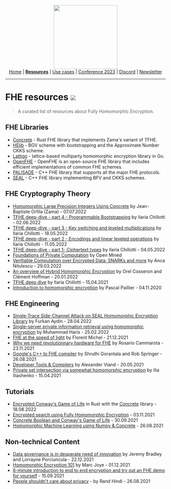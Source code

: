<!-- Main header navigation -->
<p align="center">
  <img width="200" src="https://user-images.githubusercontent.com/5758427/180978488-db825482-5a58-4c7c-9589-c494a6f0be04.png"><br/>
  <a href="https://fhe-org.github.io">Home</a> | <a href="https://fhe-org.github.io/fhe-resources"><b>Resources</b></a> | <a href="https://fhe-org.github.io/fhe-use-cases">Use cases</a> | <a href="https://fhe-org.github.io/conferences/conference-2023/home">Conference 2023</a> | <a href="https://discord.fhe.org">Discord</a> | <a href="https://fheorg.substack.com">Newsletter</a> 
</p>
<hr/>
<!-- /Main header navigation -->

# FHE resources [<img src="https://img.shields.io/badge/Github-edit%20this%20page-lightgrey">](https://github.com/FHE-org/fhe-org.github.io/blob/main/fhe-resources.md)

> A curated list of resources about Fully Homomorphic Encryption.

## FHE Libraries
- [Concrete](https://github.com/zama-ai/concrete) - Rust FHE library that implements Zama's variant of TFHE.
- [HElib](https://github.com/HomEnc/HElib) - BGV scheme with bootstrapping and the Approximate Number CKKS scheme.
- [Lattigo](https://github.com/ldsec/lattigo) - lattice-based multiparty homomorphic encryption library in Go.
- [OpenFHE](https://github.com/openfheorg/openfhe-development) - OpenFHE is an open-source FHE library that includes efficient implementations of common FHE schemes.
- [PALISADE](https://palisade-crypto.org/software-library/) - C++ FHE library that supports all the major FHE protocols.
- [SEAL](https://github.com/microsoft/SEAL) - C++ FHE library implementing BFV and CKKS schemes.


## FHE Cryptography Theory
- [Homomorphic Large Precision Integers Using Concrete](https://fhe-org.github.io/meetups/homomorphic-Large-Precision-Integers-Using-Concrete) by Jean-Baptiste Orfila (Zama) - 07.07.2022
- [TFHE deep-dive - part 4 - Programmable Bootstrapping](https://www.zama.ai/post/tfhe-deep-dive-part-4) by Ilaria Chillotti - 02.06.2022
- [TFHE deep-dive - part 3 - Key switching and leveled multiplications](https://www.zama.ai/post/tfhe-deep-dive-part-3) by Ilaria Chillotti - 18.05.2022
- [TFHE deep-dive - part 2 - Encodings and linear leveled operations](https://www.zama.ai/post/tfhe-deep-dive-part-2) by Ilaria Chillotti - 11.05.2022
- [TFHE deep-dive - part 1- Ciphertext types](https://www.zama.ai/post/tfhe-deep-dive-part-1) by Ilaria Chillotti - 04.05.2022
- [Foundations of Private Computation](https://courses.openmined.org/courses/foundations-of-private-computation) by Open Mined
- [Verifiable Computation over Encrypted Data: SNARKs and more](https://fhe-org.github.io/meetups/verifiable-computation-over-encrypted-data-snarks-and-more) by Anca Nitulescu - 29.03.2022
- [An overview of Hybrid Homomorphic Encryption](https://fhe-org.github.io/meetups/an-overview-of-hybrid-homomorphic-encryption) by Orel Cosseron and Clément Hoffman - 20.01.2022
- [TFHE deep dive](https://fhe-org.github.io/meetups/tfhe-deep-dive) by Ilaria Chillotti - 15.04.2021
- [Introduction to homomorphic encryption](https://fhe-org.github.io/meetups/introduction-to-fhe) by Pascal Paillier - 04.11.2020

## FHE Engineering
- [Single-Trace Side-Channel Attack on SEAL Homomorphic Encryption Library](https://fhe-org.github.io/meetups/single-trace-side-channel-attack-on-seal-homomorphic-encryption-library) by Furkan Aydin - 28.04.2022
- [Single-server private information retrieval using homomorphic encryption](https://fhe-org.github.io/meetups/single-server-private-information-retrieval-using-homomorphic-encryption) by Muhammad Haris - 25.02.2022
- [FHE at the speed of light](https://fhe-org.github.io/meetups/fhe-at-the-speed-of-light) by Florent Michel - 21.12.2021
- [Why we need revolutionnary hardware for FHE](https://fhe-org.github.io/meetups/why-we-need-revolutionary-hardware-for-fhe) by Rosario Cammarota - 23.11.2021
- [Google's C++ to FHE compiler](https://fhe-org.github.io/meetups/google-c++-to-fhe-transpiler) by Shruthi Gorantala and Rob Springer - 26.08.2021
- [Developer Tools & Compilers](https://fhe-org.github.io/meetups/fhe-development-tools) by Alexander Viand - 20.05.2021
- [Private set intersection via somewhat homomorphic encryption](https://fhe-org.github.io/meetups/private-set-intersection-via-somewhat-homomorphic-encryption) by Ilia Iliashenko - 15.04.2021

## Tutorials
- [Encrypted Conway's Game of Life](https://www.zama.ai/post/the-game-of-life-rebooted-with-concrete-v0-2) in Rust with the [Concrete](https://github.com/zama-ai/concrete) library - 18.08.2022
- [Encrypted search using Fully Homomorphic Encryption](https://medium.com/optalysys/encrypted-search-using-fully-homomorphic-encryption-4431e987ba40)  - 03.11.2021
- [Concrete Boolean and Conway's Game of Life](https://medium.com/p/f2bcfd614131/) - 30.09.2021
- [Homomorphic Machine Learning using Numpy & Concrete](https://fhe-org.github.io/meetups/running-numpy-programs-homomorphically) - 26.08.2021

## Non-technical Content
- [Data governance is in desperate need of innovation](https://www.zama.ai/post/data-governance-is-in-desperate-need-of-innovation) by Jeremy Bradley and Lorrayne Porciuncula - 22.12.2021
- [Homomorphic Encryption 101](https://www.zama.ai/post/homomorphic-encryption-101) by Marc Joye - 01.12.2021
- [6-minute introduction to end to end encryption and try out an FHE demo for yourself](https://6min.zama.ai) - 15.09.2021
- [People shouldn't care about privacy](https://www.zama.ai/post/people-should-not-care-about-privacy) - by  Rand Hindi - 26.08.2021
